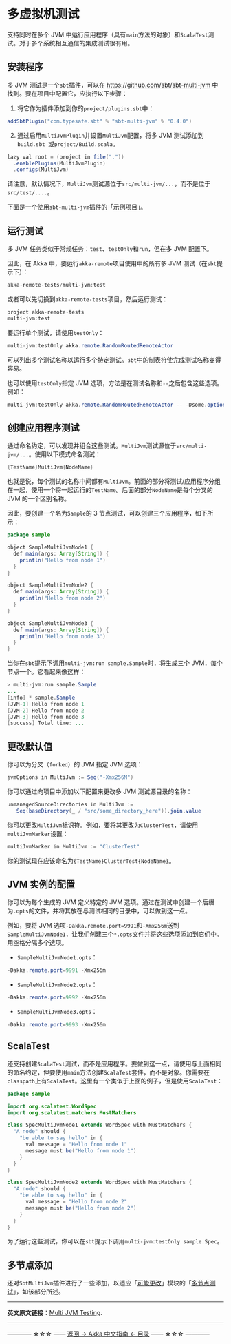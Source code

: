# 多虚拟机测试

支持同时在多个 JVM 中运行应用程序（具有`main`方法的对象）和`ScalaTest`测试。对于多个系统相互通信的集成测试很有用。

## 安装程序

多 JVM 测试是一个`sbt`插件，可以在 https://github.com/sbt/sbt-multi-jvm 中找到。要在项目中配置它，应执行以下步骤：

1. 将它作为插件添加到你的`project/plugins.sbt`中：

```java
addSbtPlugin("com.typesafe.sbt" % "sbt-multi-jvm" % "0.4.0")
```

2. 通过启用`MultiJvmPlugin`并设置`MultiJvm`配置，将多 JVM 测试添加到`build.sbt `或`project/Build.scala`。

```java
lazy val root = (project in file("."))
  .enablePlugins(MultiJvmPlugin)
  .configs(MultiJvm)
```

请注意，默认情况下，`MultiJvm`测试源位于`src/multi-jvm/...`，而不是位于`src/test/....`。

下面是一个使用`sbt-multi-jvm`插件的「[示例项目](https://developer.lightbend.com/start/?group=akka&project=akka-sample-multi-node-scala)」。

## 运行测试

多 JVM 任务类似于常规任务：`test`、`testOnly`和`run`，但在多 JVM 配置下。

因此，在 Akka 中，要运行`akka-remote`项目使用中的所有多 JVM 测试（在`sbt`提示下）：

```java
akka-remote-tests/multi-jvm:test
```

或者可以先切换到`akka-remote-tests`项目，然后运行测试：

```java
project akka-remote-tests
multi-jvm:test
```

要运行单个测试，请使用`testOnly`：

```java
multi-jvm:testOnly akka.remote.RandomRoutedRemoteActor
```

可以列出多个测试名称以运行多个特定测试。`sbt`中的制表符使完成测试名称变得容易。

也可以使用`testOnly`指定 JVM 选项，方法是在测试名称和`--`之后包含这些选项。例如：

```java
multi-jvm:testOnly akka.remote.RandomRoutedRemoteActor -- -Dsome.option=something
```

## 创建应用程序测试

通过命名约定，可以发现并组合这些测试。`MultiJvm`测试源位于`src/multi-jvm/...`。使用以下模式命名测试：

```java
{TestName}MultiJvm{NodeName}
```

也就是说，每个测试的名称中间都有`MultiJvm`。前面的部分将测试/应用程序分组在一起，使用一个将一起运行的`TestName`。后面的部分`NodeName`是每个分叉的 JVM 的一个区别名称。

因此，要创建一个名为`Sample`的 3 节点测试，可以创建三个应用程序，如下所示：

```java
package sample

object SampleMultiJvmNode1 {
  def main(args: Array[String]) {
    println("Hello from node 1")
  }
}

object SampleMultiJvmNode2 {
  def main(args: Array[String]) {
    println("Hello from node 2")
  }
}

object SampleMultiJvmNode3 {
  def main(args: Array[String]) {
    println("Hello from node 3")
  }
}
```

当你在`sbt`提示下调用`multi-jvm:run sample.Sample`时，将生成三个 JVM，每个节点一个。它看起来像这样：

```java
> multi-jvm:run sample.Sample
...
[info] * sample.Sample
[JVM-1] Hello from node 1
[JVM-2] Hello from node 2
[JVM-3] Hello from node 3
[success] Total time: ...
```

## 更改默认值

你可以为分叉（`forked`）的 JVM 指定 JVM 选项：

```java
jvmOptions in MultiJvm := Seq("-Xmx256M")
```

你可以通过向项目中添加以下配置来更改多 JVM 测试源目录的名称：

```java
unmanagedSourceDirectories in MultiJvm :=
   Seq(baseDirectory(_ / "src/some_directory_here")).join.value
```

你可以更改`MultiJvm`标识符。例如，要将其更改为`ClusterTest`，请使用`multiJvmMarker`设置：

```java
multiJvmMarker in MultiJvm := "ClusterTest"
```

你的测试现在应该命名为`{TestName}ClusterTest{NodeName}`。

## JVM 实例的配置

你可以为每个生成的 JVM 定义特定的 JVM 选项。通过在测试中创建一个后缀为`.opts`的文件，并将其放在与测试相同的目录中，可以做到这一点。

例如，要将 JVM 选项`-Dakka.remote.port=9991`和`-Xmx256m`送到`SampleMultiJvmNode1`，让我们创建三个`*.opts`文件并将这些选项添加到它们中。用空格分隔多个选项。

- `SampleMultiJvmNode1.opts`：

```java
-Dakka.remote.port=9991 -Xmx256m
```

- `SampleMultiJvmNode2.opts`：

```java
-Dakka.remote.port=9992 -Xmx256m
```

- `SampleMultiJvmNode3.opts`：

```java
-Dakka.remote.port=9993 -Xmx256m
```

## ScalaTest

还支持创建`ScalaTest`测试，而不是应用程序。要做到这一点，请使用与上面相同的命名约定，但要使用`main`方法创建`ScalaTest`套件，而不是对象。你需要在`classpath`上有`ScalaTest`。这里有一个类似于上面的例子，但是使用`ScalaTest`：

```java
package sample

import org.scalatest.WordSpec
import org.scalatest.matchers.MustMatchers

class SpecMultiJvmNode1 extends WordSpec with MustMatchers {
  "A node" should {
    "be able to say hello" in {
      val message = "Hello from node 1"
      message must be("Hello from node 1")
    }
  }
}

class SpecMultiJvmNode2 extends WordSpec with MustMatchers {
  "A node" should {
    "be able to say hello" in {
      val message = "Hello from node 2"
      message must be("Hello from node 2")
    }
  }
}
```

为了运行这些测试，你可以在`sbt`提示下调用`multi-jvm:testOnly sample.Spec`。

## 多节点添加

还对`SbtMultiJvm`插件进行了一些添加，以适应「[可能更改](https://doc.akka.io/docs/akka/current/common/may-change.html)」模块的「[多节点测试](https://doc.akka.io/docs/akka/current/multi-node-testing.html)」，如该部分所述。



----------

**英文原文链接**：[Multi JVM Testing](https://doc.akka.io/docs/akka/current/multi-jvm-testing.html).


----------
———— ☆☆☆ —— [返回 -> Akka 中文指南 <- 目录](https://github.com/guobinhit/akka-guide/blob/master/README.md) —— ☆☆☆ ————